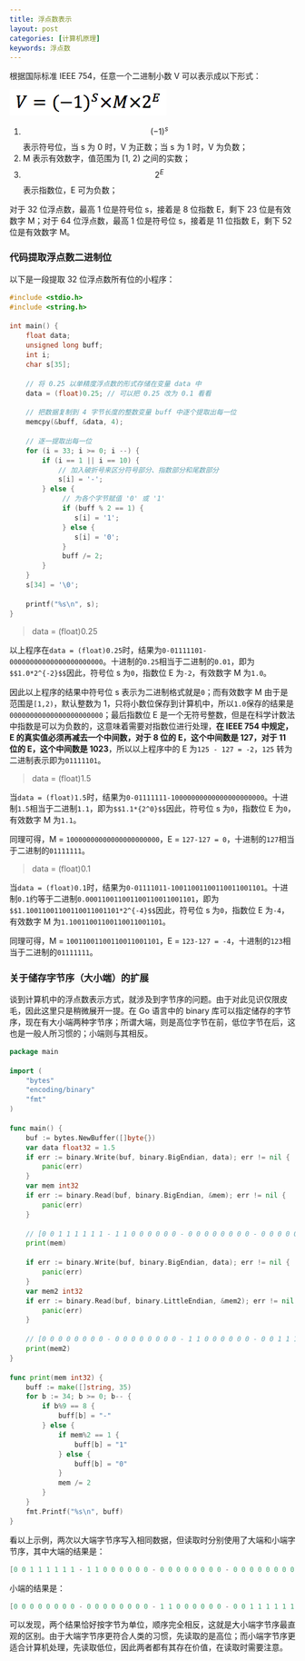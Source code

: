 ```yaml
---
title: 浮点数表示
layout: post
categories: [计算机原理]
keywords: 浮点数
---
```


<script src="https://cdn.mathjax.org/mathjax/latest/MathJax.js?config=TeX-AMS-MML_HTMLorMML" type="text/javascript"></script>
<script type="text/x-mathjax-config">
  MathJax.Hub.Config({
    tex2jax: {
      skipTags: ['script', 'noscript', 'style', 'textarea', 'pre'],
      inlineMath: [['$','$']]
    }
  });
</script>

根据国际标准 IEEE 754，任意一个二进制小数 V 可以表示成以下形式：

![WX20190401-121514.png](/assets/images/2019/0401/WX20190401-121514.png)

1.  $$(-1)^s$$ 表示符号位，当 s 为 0 时，V 为正数；当 s 为 1 时，V 为负数；
2.  M 表示有效数字，值范围为 [1, 2) 之间的实数；
3.  $$2^E$$ 表示指数位，E 可为负数；

对于 32 位浮点数，最高 1 位是符号位 s，接着是 8 位指数 E，剩下 23 位是有效数字 M；对于 64 位浮点数，最高 1 位是符号位 s，接着是 11 位指数 E，剩下 52 位是有效数字 M。

### 代码提取浮点数二进制位

以下是一段提取 32 位浮点数所有位的小程序：

```c
#include <stdio.h>
#include <string.h>

int main() {
    float data;
    unsigned long buff;
    int i;
    char s[35];

    // 将 0.25 以单精度浮点数的形式存储在变量 data 中
    data = (float)0.25; // 可以把 0.25 改为 0.1 看看

    // 把数据复制到 4 字节长度的整数变量 buff 中逐个提取出每一位
    memcpy(&buff, &data, 4);

    // 逐一提取出每一位
    for (i = 33; i >= 0; i --) {
        if (i == 1 || i == 10) {
            // 加入破折号来区分符号部分、指数部分和尾数部分
            s[i] = '-';
        } else {
             // 为各个字节赋值 '0' 或 '1'
             if (buff % 2 == 1) {
                s[i] = '1';
             } else {
                s[i] = '0';
             }
             buff /= 2;
        }
    }
    s[34] = '\0';

    printf("%s\n", s);
}
```

> data = (float)0.25

以上程序在`data = (float)0.25`时，结果为`0-01111101-00000000000000000000000`。十进制的`0.25`相当于二进制的`0.01`，即为`$$1.0*2^{-2}$$`因此，符号位 s 为`0`，指数位 E 为`-2`，有效数字 M 为`1.0`。

因此以上程序的结果中符号位 s 表示为二进制格式就是`0`；而有效数字 M 由于是范围是`[1,2)`，默认整数为 1，只将小数位保存到计算机中，所以`1.0`保存的结果是`00000000000000000000000`；最后指数位 E 是一个无符号整数，但是在科学计数法中指数是可以为负数的，这意味着需要对指数位进行处理，**在 IEEE 754 中规定，E 的真实值必须再减去一个中间数，对于 8 位的 E，这个中间数是 127，对于 11 位的 E，这个中间数是 1023**，所以以上程序中的 E 为`125 - 127 = -2`，`125` 转为二进制表示即为`01111101`。

> data = (float)1.5

当`data = (float)1.5`时，结果为`0-01111111-10000000000000000000000`。十进制`1.5`相当于二进制`1.1`，即为`$$1.1*{2^0}$$`因此，符号位 s 为`0`，指数位 E 为`0`，有效数字 M 为`1.1`。

同理可得，M = `10000000000000000000000`，E = `127-127 = 0`，十进制的`127`相当于二进制的`01111111`。

> data = (float)0.1

当`data = (float)0.1`时，结果为`0-01111011-10011001100110011001101`。十进制`0.1`约等于二进制`0.000110011001100110011001101`，即为`$$1.10011001100110011001101*2^{-4}$$`因此，符号位 s 为`0`，指数位 E 为`-4`，有效数字 M 为`1.10011001100110011001101`。

同理可得，M = `10011001100110011001101`，E = `123-127 = -4`，十进制的`123`相当于二进制的`01111111`。

### 关于储存字节序（大小端）的扩展

谈到计算机中的浮点数表示方式，就涉及到字节序的问题。由于对此见识仅限皮毛，因此这里只是稍微展开一提。在 Go 语言中的 binary 库可以指定储存的字节序，现在有大小端两种字节序；所谓大端，则是高位字节在前，低位字节在后，这也是一般人所习惯的；小端则与其相反。

```go
package main

import (
    "bytes"
    "encoding/binary"
    "fmt"
)

func main() {
    buf := bytes.NewBuffer([]byte{})
    var data float32 = 1.5
    if err := binary.Write(buf, binary.BigEndian, data); err != nil {
        panic(err)
    }
    var mem int32
    if err := binary.Read(buf, binary.BigEndian, &mem); err != nil {
        panic(err)
    }

    // [0 0 1 1 1 1 1 1 - 1 1 0 0 0 0 0 0 - 0 0 0 0 0 0 0 0 - 0 0 0 0 0 0 0 0]
    print(mem)

    if err := binary.Write(buf, binary.BigEndian, data); err != nil {
        panic(err)
    }
    var mem2 int32
    if err := binary.Read(buf, binary.LittleEndian, &mem2); err != nil {
        panic(err)
    }

    // [0 0 0 0 0 0 0 0 - 0 0 0 0 0 0 0 0 - 1 1 0 0 0 0 0 0 - 0 0 1 1 1 1 1 1]
    print(mem2)
}

func print(mem int32) {
    buff := make([]string, 35)
    for b := 34; b >= 0; b-- {
        if b%9 == 8 {
            buff[b] = "-"
        } else {
            if mem%2 == 1 {
                buff[b] = "1"
            } else {
                buff[b] = "0"
            }
            mem /= 2
        }
    }
    fmt.Printf("%s\n", buff)
}
```

看以上示例，两次以大端字节序写入相同数据，但读取时分别使用了大端和小端字节序，其中大端的结果是：

```go
[0 0 1 1 1 1 1 1 - 1 1 0 0 0 0 0 0 - 0 0 0 0 0 0 0 0 - 0 0 0 0 0 0 0 0]
```

小端的结果是：

```go
[0 0 0 0 0 0 0 0 - 0 0 0 0 0 0 0 0 - 1 1 0 0 0 0 0 0 - 0 0 1 1 1 1 1 1]
```

可以发现，两个结果恰好按字节为单位，顺序完全相反，这就是大小端字节序最直观的区别。由于大端字节序更符合人类的习惯，先读取的是高位；而小端字节序更适合计算机处理，先读取低位，因此两者都有其存在价值，在读取时需要注意。
